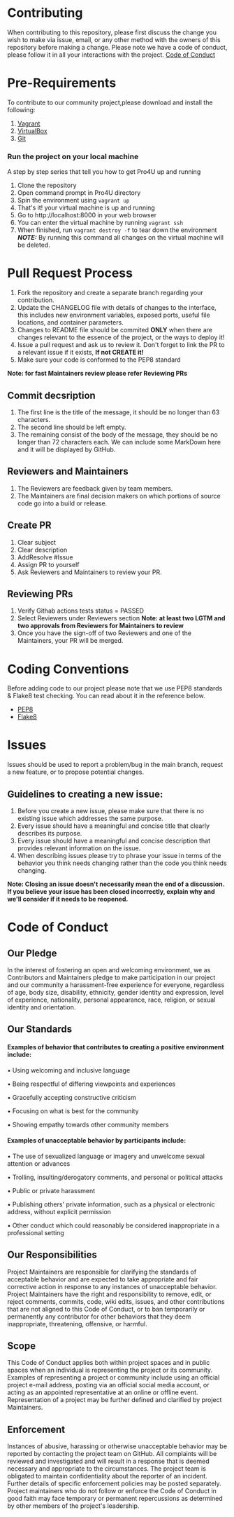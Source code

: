 # Contributing
When contributing to this repository, please first discuss the change you wish to make via issue, email, or any other method with the owners of this repository before making a change.
Please note we have a code of conduct, please follow it in all your interactions with the project.
[Code of Conduct](#code-of-conduct) 

# Pre-Requirements
To contribute to our community project,please download and install the following:

1.  [Vagrant](https://www.vagrantup.com/)
2.  [VirtualBox](https://www.virtualbox.org/)
3.  [Git](https://git-scm.com/book/en/v2/Getting-Started-Installing-Git)

### Run the project on your local machine

A step by step series that tell you how to get Pro4U up and running

1. Clone the repository
2. Open command prompt in Pro4U directory
3. Spin the environment using `vagrant up` 
4. That's it! your virtual machine is up and running 
5. Go to http://localhost:8000 in your web browser
6. You can enter the virtual machine by running `vagrant ssh`
7. When finished, run `vagrant destroy -f` to tear down the environment\
**_NOTE:_** By running this command all changes on the virtual machine will be deleted.

# Pull Request Process
1.	Fork the repository and create a separate branch regarding your contribution.
2.	Update the CHANGELOG file with details of changes to the interface, this includes new environment variables, exposed ports, useful file locations, and container parameters.
3.	Changes to README file should be commited **ONLY** when there are changes relevant to the essence of the project, or the ways to deploy it!
4.	Issue a pull request and ask us to review it. Don't forget to link the PR to a relevant issue if it exists, **If not CREATE it!**
5.	Make sure your code is conformed to the PEP8 standard

**Note: for fast Maintainers review please refer Reviewing PRs**

## Commit decsription
1.  The first line is the title of the message, it should be no longer than 63 characters.
2.  The second line should be left empty.
3.  The remaining consist of the body of the message, they should be no longer than 72 characters each. We can include some MarkDown here and it will be displayed by GitHub.

##  Reviewers and Maintainers
1.  The Reviewers are feedback given by team members.
2.  The Maintainers are final decision makers on which portions of source code go into a build or release.

## Create PR
1.  Clear subject
2.  Clear description
3.  AddResolve #Issue
4.  Assign PR to yourself
5.  Ask Reviewers and Maintainers to review your PR.

## Reviewing PRs
1.  Verify Githab actions tests status = PASSED
2.  Select Reviewers under Reviewers section
**Note: at least two LGTM and two approvals from Reviewers for Maintainers to review**
3.  Once you have the sign-off of two Reviewers and one of the Maintainers, your PR will be merged.

# Coding Conventions
Before adding code to our project please note that we use PEP8 standards & Flake8 test checking. You can read about it in the reference below.

* [PEP8](https://peps.python.org/pep-0008/)
* [Flake8](https://flake8.pycqa.org/en/latest/)

# Issues

Issues should be used to report a problem/bug in the main branch, request a new feature, or to propose potential changes.

## Guidelines to creating a new issue:

1.  Before you create a new issue, please make sure that there is no existing issue which addresses the same purpose.
2.  Every issue should have a meaningful and concise title that clearly describes its purpose.
3.  Every issue should have a meaningful and concise description that provides relevant information on the issue.
4.  When describing issues please try to phrase your issue in terms of the behavior you think needs changing rather than the code you think needs changing.

**Note:	Closing an issue doesn't necessarily mean the end of a discussion. If you believe your issue has been closed incorrectly, explain why and we'll consider if it needs to be reopened.**

# Code of Conduct
## Our Pledge
In the interest of fostering an open and welcoming environment, we as Contributors and Maintainers pledge to make participation in our project and our community a harassment-free experience for everyone, regardless of age, body size, disability, ethnicity, gender identity and expression, level of experience, nationality, personal appearance, race, religion, or sexual identity and orientation.
## Our Standards
#### Examples of behavior that contributes to creating a positive environment include:

•	Using welcoming and inclusive language

•	Being respectful of differing viewpoints and experiences

•	Gracefully accepting constructive criticism

•	Focusing on what is best for the community

•	Showing empathy towards other community members

#### Examples of unacceptable behavior by participants include:

•	The use of sexualized language or imagery and unwelcome sexual attention or advances

•	Trolling, insulting/derogatory comments, and personal or political attacks

•	Public or private harassment

•	Publishing others' private information, such as a physical or electronic address, without explicit permission

•	Other conduct which could reasonably be considered inappropriate in a professional setting

## Our Responsibilities
Project Maintainers are responsible for clarifying the standards of acceptable behavior and are expected to take appropriate and fair corrective action in response to any instances of unacceptable behavior.
Project Maintainers have the right and responsibility to remove, edit, or reject comments, commits, code, wiki edits, issues, and other contributions that are not aligned to this Code of Conduct, or to ban temporarily or permanently any contributor for other behaviors that they deem inappropriate, threatening, offensive, or harmful.

## Scope
This Code of Conduct applies both within project spaces and in public spaces when an individual is representing the project or its community. Examples of representing a project or community include using an official project e-mail address, posting via an official social media account, or acting as an appointed representative at an online or offline event. Representation of a project may be further defined and clarified by project Maintainers.

## Enforcement
Instances of abusive, harassing or otherwise unacceptable behavior may be reported by contacting the project team on GitHub. All complaints will be reviewed and investigated and will result in a response that is deemed necessary and appropriate to the circumstances. The project team is obligated to maintain confidentiality about the reporter of an incident. Further details of specific enforcement policies may be posted separately.
Project maintainers who do not follow or enforce the Code of Conduct in good faith may face temporary or permanent repercussions as determined by other members of the project's leadership.

